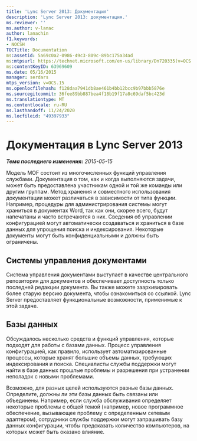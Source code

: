 ```yaml
---
title: 'Lync Server 2013: Документация'
description: 'Lync Server 2013: документация.'
ms.reviewer: ''
ms.author: v-lanac
author: lanachin
f1.keywords:
- NOCSH
TOCTitle: Documentation
ms:assetid: 5a69c0a2-0986-49c3-809c-89bc175a34ad
ms:mtpsurl: https://technet.microsoft.com/en-us/library/Dn720335(v=OCS.15)
ms:contentKeyID: 63969609
ms.date: 05/16/2015
manager: serdars
mtps_version: v=OCS.15
ms.openlocfilehash: f128daa7941db8ae461b4bb12bcc9b97bbb5876e
ms.sourcegitcommit: 36fee89bb887bea4f18b19f17a8c69daf5bc423d
ms.translationtype: MT
ms.contentlocale: ru-RU
ms.lasthandoff: 11/24/2020
ms.locfileid: "49397933"
---
```

# <a name="documentation-in-lync-server-2013"></a>Документация в Lync Server 2013

<div data-xmlns="http://www.w3.org/1999/xhtml">

<div class="topic" data-xmlns="http://www.w3.org/1999/xhtml" data-msxsl="urn:schemas-microsoft-com:xslt" data-cs="https://msdn.microsoft.com/">

<div data-asp="https://msdn2.microsoft.com/asp">



</div>

<div id="mainSection">

<div id="mainBody">

<span> </span>

_**Тема последнего изменения:** 2015-05-15_

Модель MOF состоит из многочисленных функций управления службами. Документация о том, как и когда выполняются задачи, может быть предоставлена участникам одной и той же команды или другим группам. Метод хранения и совместного использования документации может различаться в зависимости от типа функции. Например, процедуры для администрирования системы могут храниться в документах Word, так как они, скорее всего, будут напечатаны и часто встречаются в них. Сведения об управлении конфигурацией могут автоматически создаваться и храниться в базе данных для упрощения поиска и индексирования. Некоторые документы могут быть конфиденциальными и должны быть ограничены.

<div>

## <a name="document-management-systems"></a>Системы управления документами

Система управления документами выступает в качестве центрального репозитория для документов и обеспечивает доступность только последней редакции документа. Вы также можете заархивировать более старую версию документа, чтобы ознакомиться со ссылкой. Lync Server предоставляет функциональные возможности, применимые к этой задаче.

</div>

<div>

## <a name="databases"></a>Базы данных

Обсуждалось несколько средств и функций управления, которые подходят для работы с базами данных. Процесс управления конфигурацией, как правило, использует автоматизированные процессы, которые хранят большие объемы данных, требующих индексирования и поиска. Специалисты службы поддержки могут найти в базе данных прошлые проблемы и разрешения при устранении неполадок с новыми проблемами.

Возможно, для разных целей используются разные базы данных. Определите, должны ли эти базы данных быть связаны или объединены. Например, если служба обслуживания определяет некоторые проблемы с общей темой (например, новое программное обеспечение, вызывающее проблему с определенным сетевым адаптером), сотрудники службы поддержки могут запрашивать базу данных конфигурации, чтобы предсказать количество компьютеров, на которых может быть оказано влияние.

</div>

</div>

<span> </span>

</div>

</div>

</div>

